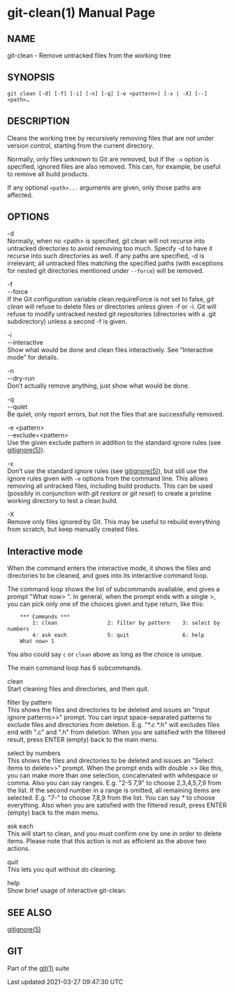 git-clean(1) Manual Page
========================

NAME
----

git-clean - Remove untracked files from the working tree

SYNOPSIS
--------

    git clean [-d] [-f] [-i] [-n] [-q] [-e <pattern>] [-x | -X] [--] <path>…​

DESCRIPTION
-----------

Cleans the working tree by recursively removing files that are not under version control, starting from the current directory.

Normally, only files unknown to Git are removed, but if the `-x` option is specified, ignored files are also removed. This can, for example, be useful to remove all build products.

If any optional `<path>...` arguments are given, only those paths are affected.

OPTIONS
-------

-d  
Normally, when no &lt;path&gt; is specified, git clean will not recurse into untracked directories to avoid removing too much. Specify -d to have it recurse into such directories as well. If any paths are specified, -d is irrelevant; all untracked files matching the specified paths (with exceptions for nested git directories mentioned under `--force`) will be removed.

-f  
--force  
If the Git configuration variable clean.requireForce is not set to false, *git clean* will refuse to delete files or directories unless given -f or -i. Git will refuse to modify untracked nested git repositories (directories with a .git subdirectory) unless a second -f is given.

-i  
--interactive  
Show what would be done and clean files interactively. See “Interactive mode” for details.

-n  
--dry-run  
Don’t actually remove anything, just show what would be done.

-q  
--quiet  
Be quiet, only report errors, but not the files that are successfully removed.

-e &lt;pattern&gt;  
--exclude=&lt;pattern&gt;  
Use the given exclude pattern in addition to the standard ignore rules (see [gitignore(5)](gitignore.html)).

-x  
Don’t use the standard ignore rules (see [gitignore(5)](gitignore.html)), but still use the ignore rules given with `-e` options from the command line. This allows removing all untracked files, including build products. This can be used (possibly in conjunction with *git restore* or *git reset*) to create a pristine working directory to test a clean build.

-X  
Remove only files ignored by Git. This may be useful to rebuild everything from scratch, but keep manually created files.

Interactive mode
----------------

When the command enters the interactive mode, it shows the files and directories to be cleaned, and goes into its interactive command loop.

The command loop shows the list of subcommands available, and gives a prompt "What now&gt; ". In general, when the prompt ends with a single *&gt;*, you can pick only one of the choices given and type return, like this:

        *** Commands ***
            1: clean                2: filter by pattern    3: select by numbers
            4: ask each             5: quit                 6: help
        What now> 1

You also could say `c` or `clean` above as long as the choice is unique.

The main command loop has 6 subcommands.

clean  
Start cleaning files and directories, and then quit.

filter by pattern  
This shows the files and directories to be deleted and issues an "Input ignore patterns&gt;&gt;" prompt. You can input space-separated patterns to exclude files and directories from deletion. E.g. "\*.c \*.h" will excludes files end with ".c" and ".h" from deletion. When you are satisfied with the filtered result, press ENTER (empty) back to the main menu.

select by numbers  
This shows the files and directories to be deleted and issues an "Select items to delete&gt;&gt;" prompt. When the prompt ends with double *&gt;&gt;* like this, you can make more than one selection, concatenated with whitespace or comma. Also you can say ranges. E.g. "2-5 7,9" to choose 2,3,4,5,7,9 from the list. If the second number in a range is omitted, all remaining items are selected. E.g. "7-" to choose 7,8,9 from the list. You can say *\** to choose everything. Also when you are satisfied with the filtered result, press ENTER (empty) back to the main menu.

ask each  
This will start to clean, and you must confirm one by one in order to delete items. Please note that this action is not as efficient as the above two actions.

quit  
This lets you quit without do cleaning.

help  
Show brief usage of interactive git-clean.

SEE ALSO
--------

[gitignore(5)](gitignore.html)

GIT
---

Part of the [git(1)](git.html) suite

Last updated 2021-03-27 09:47:30 UTC
